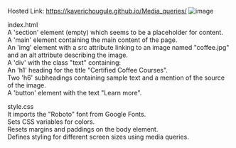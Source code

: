 Hosted Link: https://kaverichougule.github.io/Media_queries/
![image](https://github.com/kaverichougule/Media_queries/assets/101037685/5b19d52e-298a-42a3-81d6-d181a6a9c5eb)

index.html <br>
A 'section' element (empty) which seems to be a placeholder for content. <br>
A 'main' element containing the main content of the page. <br>
An 'img' element with a src attribute linking to an image named "coffee.jpg" and an alt attribute describing the image. <br>
A 'div' with the class "text" containing: <br>
An 'h1' heading for the title "Certified Coffee Courses". <br>
Two 'h6' subheadings containing sample text and a mention of the source of the image. <br>
A 'button' element with the text "Learn more". <br>

style.css <br>
It imports the "Roboto" font from Google Fonts. <br>
Sets CSS variables for colors. <br>
Resets margins and paddings on the body element. <br>
Defines styling for different screen sizes using media queries. <br>
